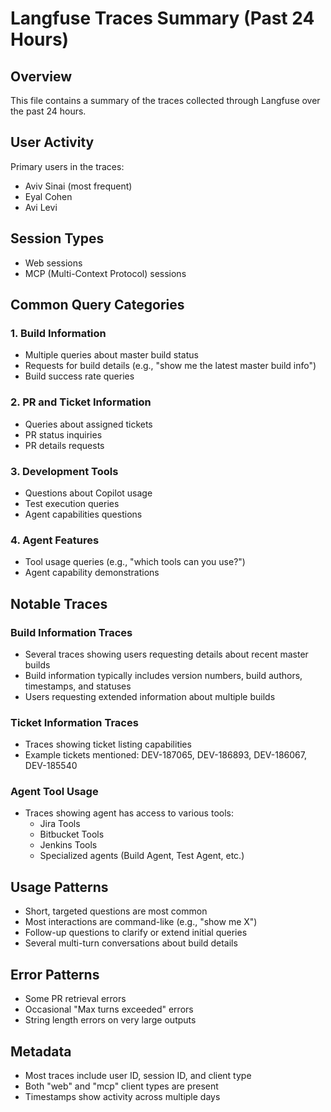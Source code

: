 # Langfuse Traces Summary (Past 24 Hours)

## Overview
This file contains a summary of the traces collected through Langfuse over the past 24 hours.

## User Activity
Primary users in the traces:
- Aviv Sinai (most frequent)
- Eyal Cohen
- Avi Levi

## Session Types
- Web sessions
- MCP (Multi-Context Protocol) sessions

## Common Query Categories

### 1. Build Information
- Multiple queries about master build status
- Requests for build details (e.g., "show me the latest master build info")
- Build success rate queries

### 2. PR and Ticket Information
- Queries about assigned tickets
- PR status inquiries
- PR details requests

### 3. Development Tools
- Questions about Copilot usage
- Test execution queries
- Agent capabilities questions

### 4. Agent Features
- Tool usage queries (e.g., "which tools can you use?")
- Agent capability demonstrations

## Notable Traces

### Build Information Traces
- Several traces showing users requesting details about recent master builds
- Build information typically includes version numbers, build authors, timestamps, and statuses
- Users requesting extended information about multiple builds

### Ticket Information Traces
- Traces showing ticket listing capabilities
- Example tickets mentioned: DEV-187065, DEV-186893, DEV-186067, DEV-185540

### Agent Tool Usage
- Traces showing agent has access to various tools:
  - Jira Tools
  - Bitbucket Tools
  - Jenkins Tools
  - Specialized agents (Build Agent, Test Agent, etc.)

## Usage Patterns
- Short, targeted questions are most common
- Most interactions are command-like (e.g., "show me X")
- Follow-up questions to clarify or extend initial queries
- Several multi-turn conversations about build details

## Error Patterns
- Some PR retrieval errors
- Occasional "Max turns exceeded" errors
- String length errors on very large outputs

## Metadata
- Most traces include user ID, session ID, and client type
- Both "web" and "mcp" client types are present
- Timestamps show activity across multiple days 